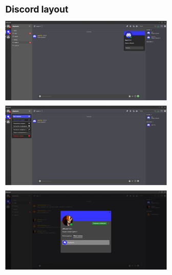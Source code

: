 # Discord layout

![image](screenshot-1.png)

![image](screenshot-2.png)

![image](screenshot-3.png)
